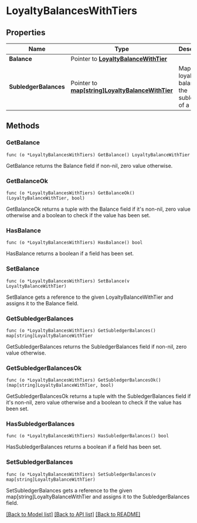 # LoyaltyBalancesWithTiers

## Properties

Name | Type | Description | Notes
------------ | ------------- | ------------- | -------------
**Balance** | Pointer to [**LoyaltyBalanceWithTier**](LoyaltyBalanceWithTier.md) |  | [optional] 
**SubledgerBalances** | Pointer to [**map[string]LoyaltyBalanceWithTier**](LoyaltyBalanceWithTier.md) | Map of the loyalty balances of the subledgers of a ledger. | [optional] 

## Methods

### GetBalance

`func (o *LoyaltyBalancesWithTiers) GetBalance() LoyaltyBalanceWithTier`

GetBalance returns the Balance field if non-nil, zero value otherwise.

### GetBalanceOk

`func (o *LoyaltyBalancesWithTiers) GetBalanceOk() (LoyaltyBalanceWithTier, bool)`

GetBalanceOk returns a tuple with the Balance field if it's non-nil, zero value otherwise
and a boolean to check if the value has been set.

### HasBalance

`func (o *LoyaltyBalancesWithTiers) HasBalance() bool`

HasBalance returns a boolean if a field has been set.

### SetBalance

`func (o *LoyaltyBalancesWithTiers) SetBalance(v LoyaltyBalanceWithTier)`

SetBalance gets a reference to the given LoyaltyBalanceWithTier and assigns it to the Balance field.

### GetSubledgerBalances

`func (o *LoyaltyBalancesWithTiers) GetSubledgerBalances() map[string]LoyaltyBalanceWithTier`

GetSubledgerBalances returns the SubledgerBalances field if non-nil, zero value otherwise.

### GetSubledgerBalancesOk

`func (o *LoyaltyBalancesWithTiers) GetSubledgerBalancesOk() (map[string]LoyaltyBalanceWithTier, bool)`

GetSubledgerBalancesOk returns a tuple with the SubledgerBalances field if it's non-nil, zero value otherwise
and a boolean to check if the value has been set.

### HasSubledgerBalances

`func (o *LoyaltyBalancesWithTiers) HasSubledgerBalances() bool`

HasSubledgerBalances returns a boolean if a field has been set.

### SetSubledgerBalances

`func (o *LoyaltyBalancesWithTiers) SetSubledgerBalances(v map[string]LoyaltyBalanceWithTier)`

SetSubledgerBalances gets a reference to the given map[string]LoyaltyBalanceWithTier and assigns it to the SubledgerBalances field.


[[Back to Model list]](../README.md#documentation-for-models) [[Back to API list]](../README.md#documentation-for-api-endpoints) [[Back to README]](../README.md)


